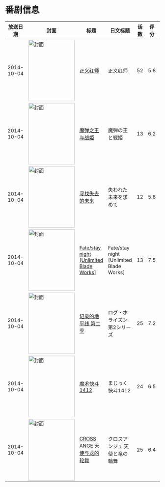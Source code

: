 # 番剧信息

|放送日期|封面|标题|日文标题|话数|评分|评分人数|
|---|---|---|---|---|---|---|
|2014-10-04|<img src="//lain.bgm.tv/pic/cover/c/75/19/28398_Bg5ML.jpg" alt="封面" style="width:150px;height:200px;object-fit:cover;">|[正义红师](https://bangumi.tv/subject/28398)|正义红师|52|5.8|57人评分|
|2014-10-04|<img src="//lain.bgm.tv/pic/cover/c/8f/00/79229_FyOph.jpg" alt="封面" style="width:150px;height:200px;object-fit:cover;">|[魔弹之王与战姫](https://bangumi.tv/subject/79229)|魔弾の王と戦姫|13|6.2|2060人评分|
|2014-10-04|<img src="//lain.bgm.tv/pic/cover/c/4e/f0/91985_Avmy8.jpg" alt="封面" style="width:150px;height:200px;object-fit:cover;">|[寻找失去的未来](https://bangumi.tv/subject/91985)|失われた未来を求めて|12|5.8|1258人评分|
|2014-10-04|<img src="//lain.bgm.tv/pic/cover/c/e1/5a/95225_nuqNt.jpg" alt="封面" style="width:150px;height:200px;object-fit:cover;">|[Fate/stay night [Unlimited Blade Works]](https://bangumi.tv/subject/95225)|Fate/stay night [Unlimited Blade Works]|13|7.5|15435人评分|
|2014-10-04|<img src="//lain.bgm.tv/pic/cover/c/5e/6f/100517_NvtW4.jpg" alt="封面" style="width:150px;height:200px;object-fit:cover;">|[记录的地平线 第二季](https://bangumi.tv/subject/100517)|ログ・ホライズン 第2シリーズ|25|7.2|3903人评分|
|2014-10-04|<img src="//lain.bgm.tv/pic/cover/c/d5/df/109203_9h9yX.jpg" alt="封面" style="width:150px;height:200px;object-fit:cover;">|[魔术快斗1412](https://bangumi.tv/subject/109203)|まじっく快斗1412|24|6.5|1662人评分|
|2014-10-04|<img src="//lain.bgm.tv/pic/cover/c/ec/eb/109948_96r35.jpg" alt="封面" style="width:150px;height:200px;object-fit:cover;">|[CROSS ANGE 天使与龙的轮舞](https://bangumi.tv/subject/109948)|クロスアンジュ 天使と竜の輪舞|25|6.4|3039人评分|
